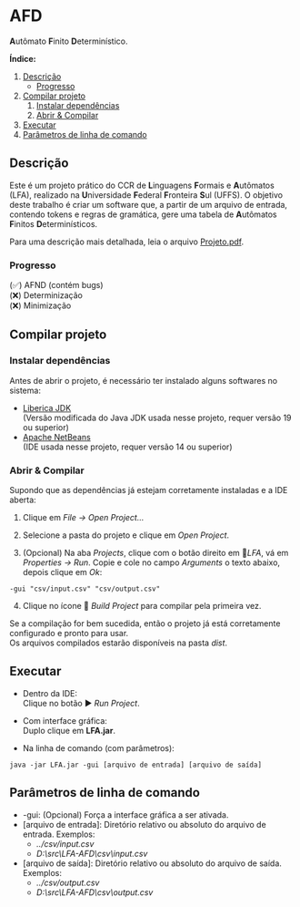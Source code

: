 # AFD
**A**utômato **F**inito **D**eterminístico.

**Índice:**
1. [Descrição](#about)
	+ [Progresso](#progress)
2. [Compilar projeto](#project)
	1. [Instalar dependências](#install)
	2. [Abrir & Compilar](#compile)
3. [Executar](#run)
4. [Parâmetros de linha de comando](#args)

## Descrição <a name="about"></a>

Este é um projeto prático do CCR de **L**inguagens **F**ormais e **A**utômatos (LFA), realizado na **U**niversidade **F**ederal **F**ronteira **S**ul (UFFS).
O objetivo deste trabalho é criar um software que, a partir de um arquivo de entrada, contendo tokens e regras de gramática, gere uma tabela de **A**utômatos **F**initos **D**eterminísticos.

Para uma descrição mais detalhada, leia o arquivo [Projeto.pdf](https://github.com/chrisGrando/LFA-AFD/blob/main/Projeto.pdf).

### Progresso <a name="progress"></a>

(✅) AFND (contém bugs) <br>
(❌) Determinização <br>
(❌) Minimização

## Compilar projeto <a name="project"></a>

### Instalar dependências <a name="install"></a>
Antes de abrir o projeto, é necessário ter instalado alguns softwares no sistema:

- [Liberica JDK](https://bell-sw.com/pages/downloads/) <br>
(Versão modificada do Java JDK usada nesse projeto, requer versão 19 ou superior)
- [Apache NetBeans](https://netbeans.apache.org/download/index.html) <br>
(IDE usada nesse projeto, requer versão 14 ou superior)

### Abrir & Compilar <a name="compile"></a>
Supondo que as dependências já estejam corretamente instaladas e a IDE aberta:

1. Clique em *File -> Open Project...*

2. Selecione a pasta do projeto e clique em *Open Project*.

3. (Opcional) Na aba *Projects*, clique com o botão direito em 🍵*LFA*, vá em *Properties -> Run*.
Copie e cole no campo *Arguments* o texto abaixo, depois clique em *Ok*:

```
-gui "csv/input.csv" "csv/output.csv"
```

4. Clique no ícone 🔨 *Build Project* para compilar pela primeira vez.

Se a compilação for bem sucedida, então o projeto já está corretamente configurado e pronto para usar.<br>
Os arquivos compilados estarão disponíveis na pasta *dist*.

## Executar <a name="run"></a>

- Dentro da IDE:<br>
Clique no botão ▶️ *Run Project*.

- Com interface gráfica:<br>
Duplo clique em **LFA.jar**.

- Na linha de comando (com parâmetros):
```
java -jar LFA.jar -gui [arquivo de entrada] [arquivo de saída]
```

## Parâmetros de linha de comando <a name="args"></a>

- -gui: (Opcional) Força a interface gráfica a ser ativada.
- [arquivo de entrada]: Diretório relativo ou absoluto do arquivo de entrada. Exemplos:
	- *../csv/input.csv*
	- *D:\src\LFA-AFD\csv\input.csv*
- [arquivo de saída]: Diretório relativo ou absoluto do arquivo de saída. Exemplos:
	- *../csv/output.csv*
	- *D:\src\LFA-AFD\csv\output.csv*

